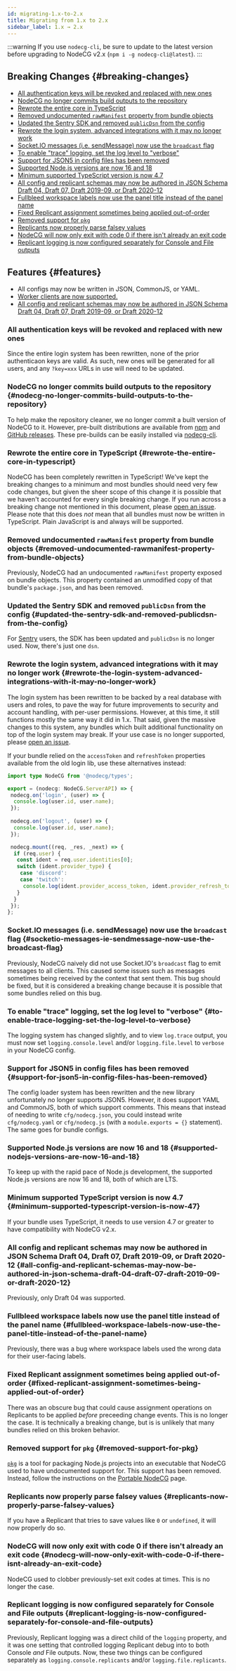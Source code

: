 ```yaml
---
id: migrating-1.x-to-2.x
title: Migrating from 1.x to 2.x
sidebar_label: 1.x → 2.x
---
```


:::warning
If you use `nodecg-cli`, be sure to update to the latest version before upgrading to NodeCG v2.x (`npm i -g nodecg-cli@latest`).
:::

## Breaking Changes {#breaking-changes}

- [All authentication keys will be revoked and replaced with new ones](#all-authentication-keys-will-be-revoked-and-replaced-with-new-ones)
- [NodeCG no longer commits build outputs to the repository](#nodecg-no-longer-commits-build-outputs-to-the-repository)
- [Rewrote the entire core in TypeScript](#rewrote-the-entire-core-in-typescript)
- [Removed undocumented `rawManifest` property from bundle objects](#removed-undocumented-rawmanifest-property-from-bundle-objects)
- [Updated the Sentry SDK and removed `publicDsn` from the config](#updated-the-sentry-sdk-and-removed-publicdsn-from-the-config)
- [Rewrote the login system, advanced integrations with it may no longer work](#rewrote-the-login-system-advanced-integrations-with-it-may-no-longer-work)
- [Socket.IO messages (i.e. sendMessage) now use the `broadcast` flag](#socketio-messages-ie-sendmessage-now-use-the-broadcast-flag)
- [To enable "trace" logging, set the log level to "verbose"](#to-enable-trace-logging-set-the-log-level-to-verbose)
- [Support for JSON5 in config files has been removed](#support-for-json5-in-config-files-has-been-removed)
- [Supported Node.js versions are now 16 and 18](#supported-nodejs-versions-are-now-16-and-18)
- [Minimum supported TypeScript version is now 4.7](#minimum-supported-typescript-version-is-now-47)
- [All config and replicant schemas may now be authored in JSON Schema Draft 04, Draft 07, Draft 2019-09, or Draft 2020-12](#all-config-and-replicant-schemas-may-now-be-authored-in-json-schema-draft-04-draft-07-draft-2019-09-or-draft-2020-12)
- [Fullbleed workspace labels now use the panel title instead of the panel name](#fullbleed-workspace-labels-now-use-the-panel-title-instead-of-the-panel-name)
- [Fixed Replicant assignment sometimes being applied out-of-order](#fixed-replicant-assignment-sometimes-being-applied-out-of-order)
- [Removed support for `pkg`](#removed-support-for-pkg)
- [Replicants now properly parse falsey values](#replicants-now-properly-parse-falsey-values)
- [NodeCG will now only exit with code 0 if there isn't already an exit code](#nodecg-will-now-only-exit-with-code-0-if-there-isnt-already-an-exit-code)
- [Replicant logging is now configured separately for Console and File outputs](#replicant-logging-is-now-configured-separately-for-console-and-file-outputs)

## Features {#features}

- All configs may now be written in JSON, CommonJS, or YAML.
- [Worker clients are now supported.](https://developer.mozilla.org/en-US/docs/Web/API/Web_Workers_API)
- [All config and replicant schemas may now be authored in JSON Schema Draft 04, Draft 07, Draft 2019-09, or Draft 2020-12](#all-config-and-replicant-schemas-may-now-be-authored-in-json-schema-draft-04-draft-07-draft-2019-09-or-draft-2020-12)

### All authentication keys will be revoked and replaced with new ones

Since the entire login system has been rewritten, none of the prior authenticaon keys are valid. As such, new ones will be generated for all users, and any `?key=xxx` URLs in use will need to be updated.

### NodeCG no longer commits build outputs to the repository {#nodecg-no-longer-commits-build-outputs-to-the-repository}

To help make the repository cleaner, we no longer commit a built version of NodeCG to it. However, pre-built distributions are available from [npm](https://www.npmjs.com/package/nodecg) and [GitHub releases](https://github.com/nodecg/nodecg/releases). These pre-builds can be easily installed via [nodecg-cli](https://github.com/nodecg/nodecg-cli).

### Rewrote the entire core in TypeScript {#rewrote-the-entire-core-in-typescript}

NodeCG has been completely rewritten in TypeScript! We've kept the breaking changes to a minimum and most bundles should need very few code changes, but given the sheer scope of this change it is possible that we haven't accounted for every single breaking change. If you run across a breaking change not mentioned in this document, please [open an issue](https://github.com/nodecg/docs/issues). Please note that this does *not* mean that all bundles must now be written in TypeScript. Plain JavaScript is and always will be supported.

### Removed undocumented `rawManifest` property from bundle objects  {#removed-undocumented-rawmanifest-property-from-bundle-objects}

Previously, NodeCG had an undocumented `rawManifest` property exposed on bundle objects. This property contained an unmodified copy of that bundle's `package.json`, and has been removed.

### Updated the Sentry SDK and removed `publicDsn` from the config {#updated-the-sentry-sdk-and-removed-publicdsn-from-the-config}

For [Sentry](https://sentry.io/) users, the SDK has been updated and `publicDsn` is no longer used. Now, there's just one `dsn`.

### Rewrote the login system, advanced integrations with it may no longer work {#rewrote-the-login-system-advanced-integrations-with-it-may-no-longer-work}

The login system has been rewritten to be backed by a real database with users and roles, to pave the way for future improvements to security and account handling, with per-user permissions. However, at this time, it still functions mostly the same way it did in 1.x. That said, given the massive changes to this system, any bundles which built additional functionality on top of the login system may break. If your use case is no longer supported, please [open an issue](https://github.com/nodecg/nodecg/issues).

If your bundle relied on the `accessToken` and `refreshToken` properties available from the old login lib, use these alternatives instead:

```ts
import type NodeCG from '@nodecg/types';

export = (nodecg: NodeCG.ServerAPI) => {
 nodecg.on('login', (user) => {
  console.log(user.id, user.name);
 });
 
 nodecg.on('logout', (user) => {
  console.log(user.id, user.name);
 });

 nodecg.mount((req, _res, _next) => {
  if (req.user) {
   const ident = req.user.identities[0];
   switch (ident.provider_type) {
    case 'discord':
    case 'twitch':
     console.log(ident.provider_access_token, ident.provider_refresh_token);
   }
  }
 });
};
```

### Socket.IO messages (i.e. sendMessage) now use the `broadcast` flag {#socketio-messages-ie-sendmessage-now-use-the-broadcast-flag}

Previously, NodeCG naively did not use Socket.IO's `broadcast` flag to emit messages to all clients. This caused some issues such as messages sometimes being received by the context that sent them. This bug should be fixed, but it is considered a breaking change because it is possible that some bundles relied on this bug.

### To enable "trace" logging, set the log level to "verbose" {#to-enable-trace-logging-set-the-log-level-to-verbose}

The logging system has changed slightly, and to view `log.trace` output, you must now set `logging.console.level` and/or `logging.file.level` to `verbose` in your NodeCG config.

### Support for JSON5 in config files has been removed {#support-for-json5-in-config-files-has-been-removed}

The config loader system has been rewritten and the new library unfortunately no longer supports JSON5. However, it does support YAML and CommonJS, both of which support comments. This means that instead of needing to write `cfg/nodecg.json`, you could instead write `cfg/nodecg.yaml` or `cfg/nodecg.js` (with a `module.exports = {}` statement). The same goes for bundle configs.

### Supported Node.js versions are now 16 and 18 {#supported-nodejs-versions-are-now-16-and-18}

To keep up with the rapid pace of Node.js development, the supported Node.js versions are now 16 and 18, both of which are LTS.

### Minimum supported TypeScript version is now 4.7 {#minimum-supported-typescript-version-is-now-47}

If your bundle uses TypeScript, it needs to use version 4.7 or greater to have compatibility with NodeCG v2.x.

### All config and replicant schemas may now be authored in JSON Schema Draft 04, Draft 07, Draft 2019-09, or Draft 2020-12 {#all-config-and-replicant-schemas-may-now-be-authored-in-json-schema-draft-04-draft-07-draft-2019-09-or-draft-2020-12}

Previously, only Draft 04 was supported.

### Fullbleed workspace labels now use the panel title instead of the panel name {#fullbleed-workspace-labels-now-use-the-panel-title-instead-of-the-panel-name}

Previously, there was a bug where workspace labels used the wrong data for their user-facing labels.

### Fixed Replicant assignment sometimes being applied out-of-order {#fixed-replicant-assignment-sometimes-being-applied-out-of-order}

There was an obscure bug that could cause assignment operations on Replicants to be applied *before* preceeding change events. This is no longer the case. It is technically a breaking change, but is is unlikely that many bundles relied on this broken behavior.

### Removed support for `pkg` {#removed-support-for-pkg}

[`pkg`](https://github.com/vercel/pkg) is a tool for packaging Node.js projects into an executable that NodeCG used to have undocumented support for. This support has been removed. Instead, follow the instructions on the [Portable NodeCG](../portable-nodecg) page.

### Replicants now properly parse falsey values {#replicants-now-properly-parse-falsey-values}

If you have a Replicant that tries to save values like `0` or `undefined`, it will now properly do so.

### NodeCG will now only exit with code 0 if there isn't already an exit code {#nodecg-will-now-only-exit-with-code-0-if-there-isnt-already-an-exit-code}

NodeCG used to clobber previously-set exit codes at times. This is no longer the case.

### Replicant logging is now configured separately for Console and File outputs {#replicant-logging-is-now-configured-separately-for-console-and-file-outputs}

Previously, Replicant logging was a direct child of the `logging` property, and it was one setting that controlled logging Replicant debug into to both Console *and* File outputs. Now, these two things can be configured separately as `logging.console.replicants` and/or `logging.file.replicants`.
